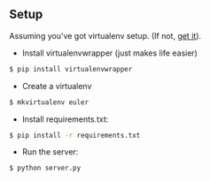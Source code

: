 ## Setup

Assuming you've got virtualenv setup. (If not, [get it](https://virtualenv.pypa.io/en/stable/)).

- Install virtualenvwrapper (just makes life easier)
```sh
$ pip install virtualenvwrapper
```

- Create a virtualenv
```sh
$ mkvirtualenv euler
```

- Install requirements.txt:

```sh
$ pip install -r requirements.txt
```
- Run the server:
```sh
$ python server.py
```